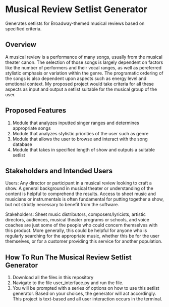 # Musical Review Setlist Generator
Generates setlists for Broadway-themed musical reviews based on specified criteria.

## Overview

A musical review is a performance of many songs, usually from the musical theater canon. The selection of those songs is largely dependent on factors like the number of performers and their vocal ranges, as well as pereferred stylistic emphasis or variation within the genre. The programatic ordering of the songs is also dependent upon aspects such as energy level and emotional context. My proposed project would take criteria for all these aspects as input and output a setlist suitable for the musical group of the user.

## Proposed Features

1. Module that analyzes inputted singer ranges and determines appropriate songs
2. Module that analyzes stylistic priorities of the user such as genre
3. Module that allows the user to browse and interact with the song database
4. Module that takes in specified length of show and outputs a suitable setlist

## Stakeholders and Intended Users

Users: Any director or participant in a musical review looking to craft a show. A general background in musical theater or understanding of the content is helpful to comprehend the results. Access to sheet music and musicians or instrumentals is often fundamental for putting together a show, but not strictly necessary to benefit from the software.

Stakeholders: Sheet music distributors, composers/lyricists, artistic directors, audiences, musical theater programs or schools, and voice coaches are just some of the people who could concern themselves with this product. More generally, this could be helpful for anyone who is regularly searching for the appropriate music, whether this be for the user themselves, or for a customer providing this service for another population.

## How To Run The Musical Review Setlist Generator

1. Download all the files in this repository
2. Navigate to the file user_interface.py and run the file.
3. You will be prompted with a series of options on how to use this setlist generator. Based on your choices, the generator will act accordingly. This project is text-based and all user interaction occurs in the terminal.